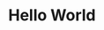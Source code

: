 ---
ee_id_thing: '59'
site: '1'
type: '2'
inv_num: 2009-036
add_credit:
url: 2009-036-hello-world
title: Hello World
year: '2009'
display_year: '2009'
medium: Pen on paper
dims:
pitch: "​Between 0-100 lines drawn to random points"
ps:
live_url:
youtube:
related_code: https://github.com/coryarcangel/Hp-Pen-Plotter-Hello-World
imgs: hello-world-2009-036-digital-database-ih.jpg
subheading:
download:
commission:
related:
layout: things-i-made
---